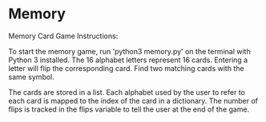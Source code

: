 # Memory
Memory Card Game
Instructions:

To start the memory game, run 'python3 memory.py' on the terminal with Python 3
installed. The 16 alphabet letters represent 16 cards. Entering a letter will
flip the corresponding card. Find two matching cards with the same symbol.


The cards are stored in a list. Each alphabet used by the user to refer to each
card is mapped to the index of the card in a dictionary. The number of flips is
tracked in the flips variable to tell the user at the end of the game.
